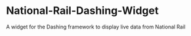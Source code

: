 # National-Rail-Dashing-Widget
A widget for the Dashing framework to display live data from National Rail
